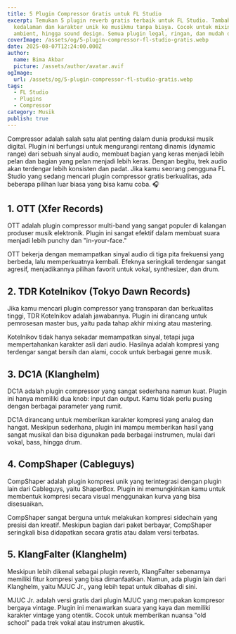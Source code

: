 ```yaml
---
title: 5 Plugin Compressor Gratis untuk FL Studio
excerpt: Temukan 5 plugin reverb gratis terbaik untuk FL Studio. Tambahkan
  kedalaman dan karakter unik ke musikmu tanpa biaya. Cocok untuk mixing,
  ambient, hingga sound design. Semua plugin legal, ringan, dan mudah digunakan.
coverImage: /assets/og/5-plugin-compressor-fl-studio-gratis.webp
date: 2025-08-07T12:24:00.000Z
author:
  name: Bima Akbar
  picture: /assets/author/avatar.avif
ogImage:
  url: /assets/og/5-plugin-compressor-fl-studio-gratis.webp
tags:
  - FL Studio
  - Plugins
  - Compressor
category: Musik
publish: true
---
```

Compressor adalah salah satu alat penting dalam dunia produksi musik digital. Plugin ini berfungsi untuk mengurangi rentang dinamis (dynamic range) dari sebuah sinyal audio, membuat bagian yang keras menjadi lebih pelan dan bagian yang pelan menjadi lebih keras. Dengan begitu, trek audio akan terdengar lebih konsisten dan padat. Jika kamu seorang pengguna FL Studio yang sedang mencari plugin compressor gratis berkualitas, ada beberapa pilihan luar biasa yang bisa kamu coba. 🎧

## 1\. OTT (Xfer Records)

OTT adalah plugin compressor multi-band yang sangat populer di kalangan produser musik elektronik. Plugin ini sangat efektif dalam membuat suara menjadi lebih punchy dan "in-your-face."

OTT bekerja dengan memampatkan sinyal audio di tiga pita frekuensi yang berbeda, lalu memperkuatnya kembali. Efeknya seringkali terdengar sangat agresif, menjadikannya pilihan favorit untuk vokal, synthesizer, dan drum.

## 2\. TDR Kotelnikov (Tokyo Dawn Records)

Jika kamu mencari plugin compressor yang transparan dan berkualitas tinggi, TDR Kotelnikov adalah jawabannya. Plugin ini dirancang untuk pemrosesan master bus, yaitu pada tahap akhir mixing atau mastering.

Kotelnikov tidak hanya sekadar memampatkan sinyal, tetapi juga mempertahankan karakter asli dari audio. Hasilnya adalah kompresi yang terdengar sangat bersih dan alami, cocok untuk berbagai genre musik.

## 3\. DC1A (Klanghelm)

DC1A adalah plugin compressor yang sangat sederhana namun kuat. Plugin ini hanya memiliki dua knob: input dan output. Kamu tidak perlu pusing dengan berbagai parameter yang rumit.

DC1A dirancang untuk memberikan karakter kompresi yang analog dan hangat. Meskipun sederhana, plugin ini mampu memberikan hasil yang sangat musikal dan bisa digunakan pada berbagai instrumen, mulai dari vokal, bass, hingga drum.

## 4\. CompShaper (Cableguys)

CompShaper adalah plugin kompresi unik yang terintegrasi dengan plugin lain dari Cableguys, yaitu ShaperBox. Plugin ini memungkinkan kamu untuk membentuk kompresi secara visual menggunakan kurva yang bisa disesuaikan.

CompShaper sangat berguna untuk melakukan kompresi sidechain yang presisi dan kreatif. Meskipun bagian dari paket berbayar, CompShaper seringkali bisa didapatkan secara gratis atau dalam versi terbatas.

## 5\. KlangFalter (Klanghelm)

Meskipun lebih dikenal sebagai plugin reverb, KlangFalter sebenarnya memiliki fitur kompresi yang bisa dimanfaatkan. Namun, ada plugin lain dari Klanghelm, yaitu MJUC Jr., yang lebih tepat untuk dibahas di sini.

MJUC Jr. adalah versi gratis dari plugin MJUC yang merupakan kompresor bergaya vintage. Plugin ini menawarkan suara yang kaya dan memiliki karakter vintage yang otentik. Cocok untuk memberikan nuansa "old school" pada trek vokal atau instrumen akustik.